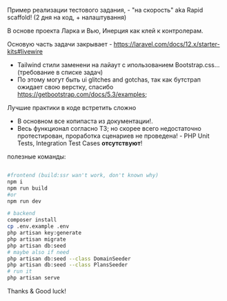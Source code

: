 
Пример реализации тестового задания, - "на скорость" aka Rapid scaffold! (2 дня на код, + налаштування)

В основе проекта Ларка и Вью, Инерция как клей к контролерам.

Основую часть задачи закрывает - https://laravel.com/docs/12.x/starter-kits#livewire 
+ Tailwind стили заменени на лайаут с ипользованием Bootstrap.css... (требование в списке задач) 
+ По этому могут быть ui glitches and gotchas, так как бутстрап ожидает свою верстку, спасибо https://getbootstrap.com/docs/5.3/examples;

Лучшие практики в коде встретить сложно
+ В основном все копипаста из документации!.
+ Весь функционал согласно ТЗ; но скорее всего недостаточно протестирован, проработка сценариев не проведена! - PHP Unit Tests, Integration Test Cases __отсутствуют__!


полезные команды:

``` bash

#frontend (build:ssr wan't work, don't known why)
npm i
npm run build 
#or
npm run dev

# backend
composer install
cp .env.example .env
php artisan key:generate
php artisan migrate
php artisan db:seed 
# maybe also if need
php artisan db:seed --class DomainSeeder
php artisan db:seed --class PlansSeeder
# run it
php artisan serve
```

Thanks & Good luck!

